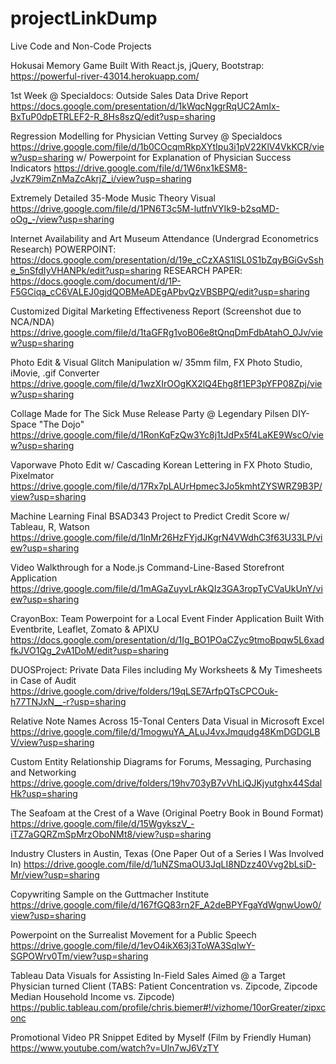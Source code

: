 # projectLinkDump
Live Code and Non-Code Projects

Hokusai Memory Game Built With React.js, jQuery, Bootstrap: 
https://powerful-river-43014.herokuapp.com/

1st Week @ Specialdocs: Outside Sales Data Drive Report
https://docs.google.com/presentation/d/1kWqcNggrRqUC2AmIx-BxTuP0dpETRLEF2-R_8Hs8szQ/edit?usp=sharing

Regression Modelling for Physician Vetting Survey @ Specialdocs
https://drive.google.com/file/d/1b0COcqmRkpXYtIpu3i1pV22KlV4VkKCR/view?usp=sharing
w/ Powerpoint for Explanation of Physician Success Indicators
https://drive.google.com/file/d/1W6nx1kESM8-JvzK79imZnMaZcAkrjZ_i/view?usp=sharing

Extremely Detailed 35-Mode Music Theory Visual
https://drive.google.com/file/d/1PN6T3c5M-lutfnVYIk9-b2sqMD-oOg_-/view?usp=sharing

Internet Availability and Art Museum Attendance (Undergrad Econometrics Research)
POWERPOINT: https://docs.google.com/presentation/d/19e_cCzXAS1lSL0S1bZqyBGiGvSshe_5nSfdIyVHANPk/edit?usp=sharing
RESEARCH PAPER: https://docs.google.com/document/d/1P-F5GCiqa_cC6VALEJ0gjdQOBMeADEgAPbvQzVBSBPQ/edit?usp=sharing

Customized Digital Marketing Effectiveness Report (Screenshot due to NCA/NDA)
https://drive.google.com/file/d/1taGFRg1voB06e8tQnqDmFdbAtahO_0Jv/view?usp=sharing

Photo Edit & Visual Glitch Manipulation w/ 35mm film, FX Photo Studio, iMovie, .gif Converter
https://drive.google.com/file/d/1wzXIrOOgKX2lQ4Ehg8f1EP3pYFP08Zpj/view?usp=sharing

Collage Made for The Sick Muse Release Party @ Legendary Pilsen DIY-Space "The Dojo"
https://drive.google.com/file/d/1RonKqFzQw3Yc8j1tJdPx5f4LaKE9WscO/view?usp=sharing

Vaporwave Photo Edit w/ Cascading Korean Lettering in FX Photo Studio, Pixelmator
https://drive.google.com/file/d/17Rx7pLAUrHpmec3Jo5kmhtZYSWRZ9B3P/view?usp=sharing

Machine Learning Final BSAD343 Project to Predict Credit Score w/ Tableau, R, Watson
https://drive.google.com/file/d/1lnMr26HzFYjdJKgrN4VWdhC3f63U33LP/view?usp=sharing

Video Walkthrough for a Node.js Command-Line-Based Storefront Application
https://drive.google.com/file/d/1mAGaZuyvLrAkQIz3GA3ropTyCVaUkUnY/view?usp=sharing

CrayonBox: Team Powerpoint for a Local Event Finder Application Built With Eventbrite, Leaflet, Zomato & APIXU
https://docs.google.com/presentation/d/1Ig_BO1POaCZyc9tmoBpqw5L6xadfkJVO1Qg_2vA1DoM/edit?usp=sharing

DUOSProject: Private Data Files including My Worksheets & My Timesheets in Case of Audit
https://drive.google.com/drive/folders/19qLSE7ArfpQTsCPCOuk-h77TNJxN__-r?usp=sharing

Relative Note Names Across 15-Tonal Centers Data Visual in Microsoft Excel
https://drive.google.com/file/d/1mogwuYA_ALuJ4vxJmqudg48KmDGDGLBV/view?usp=sharing

Custom Entity Relationship Diagrams for Forums, Messaging, Purchasing and Networking
https://drive.google.com/drive/folders/19hv703yB7vVhLiQJKjyutghx44SdalHk?usp=sharing

The Seafoam at the Crest of a Wave (Original Poetry Book in Bound Format)
https://drive.google.com/file/d/15WgykszV_-iTZ7aGQRZmSpMrzOboNMt8/view?usp=sharing

Industry Clusters in Austin, Texas (One Paper Out of a Series I Was Involved In)
https://drive.google.com/file/d/1uNZSmaOU3JqLI8NDzz40Vvg2bLsiD-Mr/view?usp=sharing

Copywriting Sample on the Guttmacher Institute
https://drive.google.com/file/d/167fGQ83rn2F_A2deBPYFgaYdWgnwUow0/view?usp=sharing

Powerpoint on the Surrealist Movement for a Public Speech
https://drive.google.com/file/d/1evO4ikX63j3ToWA3SqlwY-SGPOWrv0Tm/view?usp=sharing

Tableau Data Visuals for Assisting In-Field Sales Aimed @ a Target Physician turned Client
(TABS: Patient Concentration vs. Zipcode, Zipcode Median Household Income vs. Zipcode)
https://public.tableau.com/profile/chris.biemer#!/vizhome/10orGreater/zipxconc

Promotional Video PR Snippet Edited by Myself (Film by Friendly Human)
https://www.youtube.com/watch?v=Uln7wJ6VzTY








